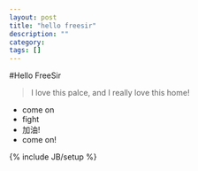```yaml
---
layout: post
title: "hello freesir"
description: ""
category: 
tags: []
---
```

#Hello FreeSir
> I love this palce, and I really love this home!

- come on
- fight
- 加油!
- come on!

{% include JB/setup %}
